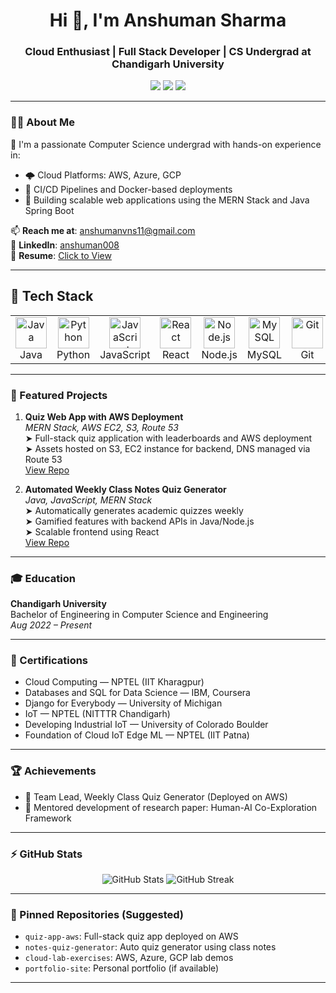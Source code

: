 
<h1 align="center">Hi 👋, I'm Anshuman Sharma</h1>
<h3 align="center">Cloud Enthusiast | Full Stack Developer | CS Undergrad at Chandigarh University</h3>

<p align="center">
  <a href="https://github.com/anshumann23"><img src="https://img.shields.io/github/followers/anshumann23?label=GitHub&style=social"></a>
  <a href="https://www.linkedin.com/in/anshuman008/"><img src="https://img.shields.io/badge/LinkedIn-blue?style=flat&logo=linkedin"></a>
  <a href="mailto:anshumanvns11@gmail.com"><img src="https://img.shields.io/badge/Gmail-red?style=flat&logo=gmail&logoColor=white"></a>
</p>

---

### 👨‍💻 About Me

🚀 I'm a passionate Computer Science undergrad with hands-on experience in:

- 🌩️ Cloud Platforms: AWS, Azure, GCP
- 🔁 CI/CD Pipelines and Docker-based deployments
- 🧩 Building scalable web applications using the MERN Stack and Java Spring Boot

📫 **Reach me at**: anshumanvns11@gmail.com  
🔗 **LinkedIn**: [anshuman008](https://www.linkedin.com/in/anshuman008/)  
💼 **Resume**: [Click to View](#)

---



## 🚀 Tech Stack

<div align="center">

<table>
  <tr>
    <td align="center">
      <img src="https://cdn.jsdelivr.net/gh/devicons/devicon/icons/java/java-original.svg" width="50" height="50" alt="Java"/><br>Java
    </td>
    <td align="center">
      <img src="https://cdn.jsdelivr.net/gh/devicons/devicon/icons/python/python-original.svg" width="50" height="50" alt="Python"/><br>Python
    </td>
    <td align="center">
      <img src="https://cdn.jsdelivr.net/gh/devicons/devicon/icons/javascript/javascript-original.svg" width="50" height="50" alt="JavaScript"/><br>JavaScript
    </td>
    <td align="center">
      <img src="https://cdn.jsdelivr.net/gh/devicons/devicon/icons/react/react-original.svg" width="50" height="50" alt="React"/><br>React
    </td>
    <td align="center">
      <img src="https://cdn.jsdelivr.net/gh/devicons/devicon/icons/nodejs/nodejs-original.svg" width="50" height="50" alt="Node.js"/><br>Node.js
    </td>
    <td align="center">
      <img src="https://cdn.jsdelivr.net/gh/devicons/devicon/icons/mysql/mysql-original.svg" width="50" height="50" alt="MySQL"/><br>MySQL
    </td>
    <td align="center">
      <img src="https://cdn.jsdelivr.net/gh/devicons/devicon/icons/git/git-original.svg" width="50" height="50" alt="Git"/><br>Git
    </td>
    <td align="center">
      <img src="https://cdn.jsdelivr.net/gh/devicons/devicon/icons/docker/docker-original.svg" width="50" height="50" alt="Docker"/><br>Docker
    </td>
  </tr>
</table>

</div>



---

### 📌 Featured Projects

1. **Quiz Web App with AWS Deployment**  
   _MERN Stack, AWS EC2, S3, Route 53_  
   ➤ Full-stack quiz application with leaderboards and AWS deployment  
   ➤ Assets hosted on S3, EC2 instance for backend, DNS managed via Route 53  
   [View Repo](#)

2. **Automated Weekly Class Notes Quiz Generator**  
   _Java, JavaScript, MERN Stack_  
   ➤ Automatically generates academic quizzes weekly  
   ➤ Gamified features with backend APIs in Java/Node.js  
   ➤ Scalable frontend using React  
   [View Repo](#)

---

### 🎓 Education

**Chandigarh University**  
Bachelor of Engineering in Computer Science and Engineering  
_Aug 2022 – Present_

---

### 🧾 Certifications

- Cloud Computing — NPTEL (IIT Kharagpur)  
- Databases and SQL for Data Science — IBM, Coursera  
- Django for Everybody — University of Michigan  
- IoT — NPTEL (NITTTR Chandigarh)  
- Developing Industrial IoT — University of Colorado Boulder  
- Foundation of Cloud IoT Edge ML — NPTEL (IIT Patna)

---

### 🏆 Achievements

- 🧠 Team Lead, Weekly Class Quiz Generator (Deployed on AWS)  
- 🤝 Mentored development of research paper: Human-AI Co-Exploration Framework

---

### ⚡ GitHub Stats

<p align="center">
  <img src="https://github-readme-stats.vercel.app/api?username=anshumann23&show_icons=true&theme=radical" alt="GitHub Stats" />
  <img src="https://github-readme-streak-stats.herokuapp.com/?user=anshumann23&theme=radical" alt="GitHub Streak" />
</p>

---

### 📌 Pinned Repositories (Suggested)

- `quiz-app-aws`: Full-stack quiz app deployed on AWS  
- `notes-quiz-generator`: Auto quiz generator using class notes  
- `cloud-lab-exercises`: AWS, Azure, GCP lab demos  
- `portfolio-site`: Personal portfolio (if available)

---

